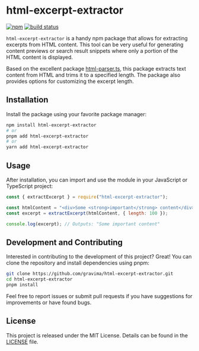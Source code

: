 # html-excerpt-extractor

[![npm](https://img.shields.io/npm/v/html-excerpt-extractor)](https://www.npmjs.com/package/html-excerpt-extractor) [![build status](https://img.shields.io/github/actions/workflow/status/gravima/html-excerpt-extractor/main.yml?branch=main)](https://github.com/gravima/html-excerpt-extractor/actions)

`html-excerpt-extractor` is a handy npm package that allows for extracting excerpts from HTML content. This tool can be very useful for generating content previews or search result snippets where only a portion of the HTML content is displayed.

Based on the excellent package [html-parser.ts](https://www.npmjs.com/package/html-parser.ts), this package extracts text content from HTML and trims it to a specified length. The package also provides options for customizing the excerpt length.

## Installation

Install the package using your favorite package manager:

```bash
npm install html-excerpt-extractor
# or
pnpm add html-excerpt-extractor
# or
yarn add html-excerpt-extractor
```

## Usage

After installation, you can import and use the module in your JavaScript or TypeScript project:

```javascript
const { extractExcerpt } = require("html-excerpt-extractor");

const htmlContent = "<div>Some <strong>important</strong> content</div>";
const excerpt = extractExcerpt(htmlContent, { length: 100 });

console.log(excerpt); // Outputs: "Some important content"
```

## Development and Contributing

Interested in contributing to the development of this project? Great! You can clone the repository and install dependencies using pnpm:

```bash
git clone https://github.com/gravima/html-excerpt-extractor.git
cd html-excerpt-extractor
pnpm install
```

Feel free to report issues or submit pull requests if you have suggestions for improvements or have found bugs.

## License

This project is released under the MIT License. Details can be found in the [LICENSE](LICENSE) file.
